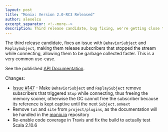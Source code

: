 ```yaml
---
layout: post
title: "Monix: Version 2.0-RC3 Released"
author: alexelcu
excerpt_separator: <!--more-->
description: Third release candidate, bug fixing, we're getting close to final ó‿ó
---
```


The third release candidate, fixes an issue with `BehaviorSubject`
and `ReplaySubject`, making them release subscribers that stopped
the stream while connecting, allowing them to be garbage collected
faster. This is a very common use-case.

<!--more-->

See the published [API Documentation](/api/2.0-RC3/).

Changes:

- [Issue #147](https://github.com/monixio/monix/issues/147) - Make `BehaviorSubject` and `ReplaySubject` 
  remove subscribers that triggered `Stop` while connecting, thus freeing
  the memory sooner, otherwise the GC cannot free the subscriber because
  its reference is kept captive until the next `Subject.onNext`
- Remove `tut` and `site` from `project/plugins`, as the documentation will
  be handled in the [monix.io](https://github.com/monixio/monix.io) repository
- Re-enable code coverage in Travis and fix the build to actually test Scala 2.10.6

